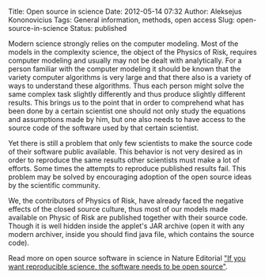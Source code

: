 Title: Open source in science
Date: 2012-05-14 07:32
Author: Aleksejus Kononovicius
Tags: General information, methods, open access
Slug: open-source-in-science
Status: published

Modern
science strongly relies on the computer modeling. Most of the models in
the complexity science, the object of the Physics of Risk, requires
computer modeling and usually may not be dealt with analytically. For a
person familiar with the computer modeling it should be known that the
variety computer algorithms is very large and that there also is a
variety of ways to understand these algorithms. Thus each person might
solve the same complex task slightly differently and thus produce
slightly different results. This brings us to the point that in order to
comprehend what has been done by a certain scientist one should not only
study the equations and assumptions made by him, but one also needs to
have access to the source code of the software used by that certain
scientist.

Yet there is still a problem that only few scientists to make the source
code of their software public available. This behavior is not very
desired as in order to reproduce the same results other scientists must
make a lot of efforts. Some times the attempts to reproduce published
results fail. This problem may be solved by encouraging adoption of the
open source ideas by the scientific community.

We, the contributors of Physics of Risk, have already faced the negative
effects of the closed source culture, thus most of our models made
available on Physic of Risk are published together with their source
code. Though it is well hidden inside the applet's JAR archive (open it
with any modern archiver, inside you should find java file, which
contains the source code).

Read more on open source software in science in Nature Editorial ["If
you want reproducible science, the software needs to be open
source"](http://arstechnica.com/science/news/2012/02/science-code-should-be-open-source-according-to-editorial.ars "Nature Editorial: If you want reproducible science, the software needs to be open source").
